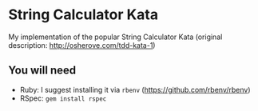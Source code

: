 # String Calculator Kata

My implementation of the popular String Calculator Kata (original description: http://osherove.com/tdd-kata-1)

## You will need

* Ruby: I suggest installing it via `rbenv` (https://github.com/rbenv/rbenv)
* RSpec: `gem install rspec`
